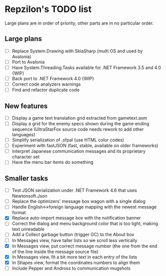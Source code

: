 # Repzilon's TODO list
Large plans are in order of priority, other parts are in no particular order.

## Large plans
- [ ] Replace System.Drawing with SkiaSharp (multi OS and used by Avalonia)
- [ ] Port to Avalonia
- [ ] Have System.Threading.Tasks available for .NET Framework 3.5 and 4.0 {WIP}
- [ ] Back port to .NET Framework 4.0 {WIP}
- [ ] Correct code analyzers warnings
- [ ] Find and refactor duplicate code

## New features
- [ ] Display a game text translation grid extracted from gametext.asm
- [ ] Display a grid for the enemy specs shown during the game ending sequence (UltraStarFox source code needs rework to add other languages)
- [ ] Simplify serialization of .sfpal (use HTML color codes)
- [ ] Experiment with fastJSON (fast, stable, available on older frameworks)
- [ ] Interpret Japanese communication messages and its proprietary character set
- [ ] Have the menu bar items do something

## Smaller tasks
- [ ] Test JSON serialization under .NET Framework 4.6 that uses Newtonsoft.Json
- [ ] Replace the optimizers' message box wagon with a single dialog
- [ ] Handle English<->foreign language mapping with the newest message format
- [x] Replace auto-import message box with the notification banner
- [ ] Correct the dialog and menu background color that is too light, making text unreadable
- [ ] Add a Collect garbage button (trigger GC) to the About box
- [ ] In Messages view, have taller lists so we scroll less vertically
- [x] In Messages view, put correct message number (the one from the end of the line inside the message source file)
- [x] In Messages view, fit a bit more text in each entry of the lists
- [x] In Shapes view, format the coordinates numbers to align them
- [ ] Include Pepper and Andross to communication mugshots
